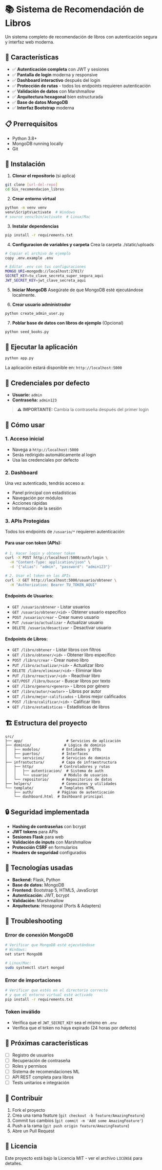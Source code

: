 # 📚 Sistema de Recomendación de Libros

Un sistema completo de recomendación de libros con autenticación segura y interfaz web moderna.

## 🚀 Características

- ✅ **Autenticación completa** con JWT y sesiones
- ✅ **Pantalla de login** moderna y responsive 
- ✅ **Dashboard interactivo** después del login
- ✅ **Protección de rutas** - todos los endpoints requieren autenticación
- ✅ **Validación de datos** con Marshmallow
- ✅ **Arquitectura hexagonal** bien estructurada
- ✅ **Base de datos MongoDB**
- ✅ **Interfaz Bootstrap** moderna

## 📋 Prerrequisitos

- Python 3.8+
- MongoDB running locally
- Git

## 🔧 Instalación

1. **Clonar el repositorio** (si aplica)
```bash
git clone [url-del-repo]
cd Sis_recomendacion_libros
```

2. **Crear entorno virtual**
```bash
python -m venv venv
venv\Scripts\activate  # Windows
# source venv/bin/activate  # Linux/Mac
```

3. **Instalar dependencias**
```bash
pip install -r requirements.txt
```

4. **Configuracion de variables y carpeta**
Crea  la carpeta ./static/uploads
```bash
# Copiar el archivo de ejemplo
copy .env.example .env

# Editar .env con tus configuraciones
MONGO_URI=mongodb://localhost:27017/
SECRET_KEY=tu_clave_secreta_super_segura_aqui
JWT_SECRET_KEY=jwt_clave_secreta_aqui
```

5. **Iniciar MongoDB**
Asegúrate de que MongoDB esté ejecutándose localmente.

6. **Crear usuario administrador**
```bash
python create_admin_user.py
```

7. **Poblar base de datos con libros de ejemplo** (Opcional)
```bash
python seed_books.py
```

## 🚀 Ejecutar la aplicación

```bash
python app.py
```

La aplicación estará disponible en: `http://localhost:5000`

## 🔐 Credenciales por defecto

- **Usuario:** `admin`
- **Contraseña:** `admin123`

> ⚠️ **IMPORTANTE:** Cambia la contraseña después del primer login

## 📱 Cómo usar

### 1. **Acceso inicial**
- Navega a `http://localhost:5000`
- Serás redirigido automáticamente al login
- Usa las credenciales por defecto

### 2. **Dashboard**
Una vez autenticado, tendrás acceso a:
- Panel principal con estadísticas
- Navegación por módulos
- Acciones rápidas
- Información de la sesión

### 3. **APIs Protegidas**
Todos los endpoints de `/usuario/*` requieren autenticación:

#### Para usar con token (APIs):
```bash
# 1. Hacer login y obtener token
curl -X POST http://localhost:5000/auth/login \
  -H "Content-Type: application/json" \
  -d '{"alias": "admin", "password": "admin123"}'

# 2. Usar el token en las APIs
curl -X GET http://localhost:5000/usuario/obtener \
  -H "Authorization: Bearer TU_TOKEN_AQUI"
```

#### Endpoints de Usuarios:
- `GET /usuario/obtener` - Listar usuarios
- `GET /usuario/obtener/<id>` - Obtener usuario específico  
- `POST /usuario/crear` - Crear nuevo usuario
- `PUT /usuario/actualizar` - Actualizar usuario
- `DELETE /usuario/desactivar` - Desactivar usuario

#### Endpoints de Libros:
- `GET /libro/obtener` - Listar libros con filtros
- `GET /libro/obtener/<id>` - Obtener libro específico
- `POST /libro/crear` - Crear nuevo libro
- `PUT /libro/actualizar/<id>` - Actualizar libro
- `DELETE /libro/eliminar/<id>` - Eliminar libro
- `PUT /libro/reactivar/<id>` - Reactivar libro
- `GET/POST /libro/buscar` - Buscar libros por texto
- `GET /libro/genero/<genero>` - Libros por género
- `GET /libro/autor/<autor>` - Libros por autor
- `GET /libro/mejor-calificados` - Libros mejor calificados
- `POST /libro/calificar/<id>` - Calificar libro
- `GET /libro/estadisticas` - Estadísticas de libros

## 🏗️ Estructura del proyecto

```
src/
├── app/                    # Servicios de aplicación
├── dominio/               # Lógica de dominio
│   ├── modelos/          # Entidades y DTOs
│   ├── puertos/          # Interfaces
│   └── servicios/        # Servicios de dominio
├── infrastuctura/        # Capa de infraestructura
│   ├── http/            # Controladores y rutas
│   │   ├── autenticacion/  # Sistema de auth
│   │   └── usuario/       # Módulo de usuarios
│   └── repositorio/      # Repositorios de datos
├── helpers/              # Conexiones y utilidades
└── template/            # Templates HTML
    ├── auth/           # Páginas de autenticación
    └── dashboard.html  # Dashboard principal
```

## 🔒 Seguridad implementada

- **Hashing de contraseñas** con bcrypt
- **JWT tokens** para APIs
- **Sesiones Flask** para web
- **Validación de inputs** con Marshmallow
- **Protección CSRF** en formularios
- **Headers de seguridad** configurados

## 🎨 Tecnologías usadas

- **Backend:** Flask, Python
- **Base de datos:** MongoDB
- **Frontend:** Bootstrap 5, HTML5, JavaScript
- **Autenticación:** JWT, bcrypt
- **Validación:** Marshmallow
- **Arquitectura:** Hexagonal (Ports & Adapters)

## 🐛 Troubleshooting

### Error de conexión MongoDB
```bash
# Verificar que MongoDB esté ejecutándose
# Windows:
net start MongoDB

# Linux/Mac:  
sudo systemctl start mongod
```

### Error de importaciones
```bash
# Verificar que estés en el directorio correcto
# y que el entorno virtual esté activado
pip install -r requirements.txt
```

### Token inválido
- Verifica que el `JWT_SECRET_KEY` sea el mismo en `.env`
- Verifica que el token no haya expirado (24 horas por defecto)

## 📝 Próximas características

- [ ] Registro de usuarios
- [ ] Recuperación de contraseña  
- [ ] Roles y permisos
- [ ] Sistema de recomendaciones ML
- [ ] API REST completa para libros
- [ ] Tests unitarios e integración

## 🤝 Contribuir

1. Fork el proyecto
2. Crea una rama feature (`git checkout -b feature/AmazingFeature`)
3. Commit tus cambios (`git commit -m 'Add some AmazingFeature'`)
4. Push a la rama (`git push origin feature/AmazingFeature`)
5. Abre un Pull Request

## 📄 Licencia

Este proyecto está bajo la Licencia MIT - ver el archivo `LICENSE` para detalles.